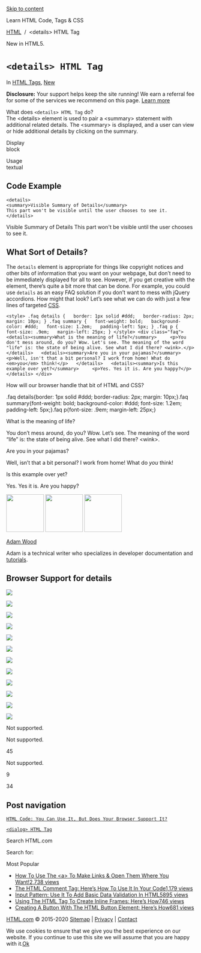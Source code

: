 <a href="#site-main" class="skip-link screen-reader-text">Skip to content</a>

[](https://html.com/)

Learn HTML Code, Tags & CSS

[HTML](https://html.com/)  /  &lt;details&gt; HTML Tag

New in HTML5.

# `<details> HTML Tag`

In <span class="post-meta-category">[HTML Tags](https://html.com/tags/), [New](https://html.com/new/)</span>

**Disclosure:** Your support helps keep the site running! We earn a referral fee for some of the services we recommend on this page. [Learn more](https://html.com/disclosure/)

What does `<details> HTML Tag` do?  
The &lt;details&gt; element is used to pair a &lt;summary&gt; statement with additional related details. The &lt;summary&gt; is displayed, and a user can view or hide additional details by clicking on the summary.

Display  
block

Usage  
textual

## Code Example

    <details>
    <summary>Visible Summary of Details</summary>
    This part won't be visible until the user chooses to see it.
    </details>

Visible Summary of Details This part won't be visible until the user chooses to see it.

<span class="underline"></span>

## What Sort of Details?

The `details` element is appropriate for things like copyright notices and other bits of information that you want on your webpage, but don’t need to be immediately displayed for all to see. However, if you get creative with the element, there’s quite a bit more that can be done. For example, you could use `details` as an easy FAQ solution if you don’t want to mess with jQuery accordions. How might that look? Let’s see what we can do with just a few lines of targeted [CSS](https://html.com/css/).

    <style> .faq details {   border: 1px solid #ddd;   border-radius: 2px;   margin: 10px; } .faq summary {   font-weight: bold;   background-color: #ddd;   font-size: 1.2em;   padding-left: 5px; } .faq p {   font-size: .9em;   margin-left: 25px; } </style> <div class="faq">   <details><summary>What is the meaning of life?</summary>     <p>You don't mess around, do you? Wow. Let's see. The meaning of the word "life" is: the state of being alive. See what I did there? <wink>.</p>   </details>   <details><summary>Are you in your pajamas?</summary>     <p>Well, isn't that a bit personal? I work from home! What do <em>you</em> think!</p>   </details>   <details><summary>Is this example over yet?</summary>     <p>Yes. Yes it is. Are you happy?</p>   </details> </div>

How will our browser handle that bit of HTML and CSS?

.faq details{border: 1px solid \#ddd; border-radius: 2px; margin: 10px;}.faq summary{font-weight: bold; background-color: \#ddd; font-size: 1.2em; padding-left: 5px;}.faq p{font-size: .9em; margin-left: 25px;}

What is the meaning of life?

You don’t mess around, do you? Wow. Let’s see. The meaning of the word “life” is: the state of being alive. See what I did there? &lt;wink&gt;.

Are you in your pajamas?

Well, isn’t that a bit personal? I work from home! What do _you_ think!

Is this example over yet?

Yes. Yes it is. Are you happy?

<img src="http://html.com/wp-content/plugins/a3-lazy-load/assets/images/lazy_placeholder.gif" class="lazy lazy-hidden avatar avatar-100 photo" width="100" height="100" />

<img src="http://html.com/wp-content/plugins/a3-lazy-load/assets/images/lazy_placeholder.gif" class="lazy lazy-hidden avatar avatar-100 photo" width="100" height="100" />

<img src="https://secure.gravatar.com/avatar/3af4194cc38fbc6d4e68fbe7536347d5?s=100&amp;d=mm&amp;r=g" class="avatar avatar-100 photo" srcset="https://secure.gravatar.com/avatar/3af4194cc38fbc6d4e68fbe7536347d5?s=200&amp;d=mm&amp;r=g 2x" width="100" height="100" />

[Adam Wood](https://html.com/author/html/)

<span class="fn">Adam is a technical writer who specializes in developer documentation and [tutorials](https://html.com/).</span>

[<span class="saboxplugin-icon-grey saboxplugin-icon-linkedin"></span>](https://www.linkedin.com/in/adammichaelwood)

<span id="tho-end-content" style="display: block; visibility: hidden;"></span>

## Browser Support for details

<img src="http://html.com/wp-content/plugins/a3-lazy-load/assets/images/lazy_placeholder.gif" class="lazy lazy-hidden" />

![](https://html.com/wp-content/plugins/htmlcodetutorial-plugin/assets/images/ie-false.png)

<img src="http://html.com/wp-content/plugins/a3-lazy-load/assets/images/lazy_placeholder.gif" class="lazy lazy-hidden" />

![](https://html.com/wp-content/plugins/htmlcodetutorial-plugin/assets/images/firefox-false.png)

<img src="http://html.com/wp-content/plugins/a3-lazy-load/assets/images/lazy_placeholder.gif" class="lazy lazy-hidden" />

![](https://html.com/wp-content/plugins/htmlcodetutorial-plugin/assets/images/chrome-true.png)

<img src="http://html.com/wp-content/plugins/a3-lazy-load/assets/images/lazy_placeholder.gif" class="lazy lazy-hidden" />

![](https://html.com/wp-content/plugins/htmlcodetutorial-plugin/assets/images/edge-false.png)

<img src="http://html.com/wp-content/plugins/a3-lazy-load/assets/images/lazy_placeholder.gif" class="lazy lazy-hidden" />

![](https://html.com/wp-content/plugins/htmlcodetutorial-plugin/assets/images/safari-true.png)

<img src="http://html.com/wp-content/plugins/a3-lazy-load/assets/images/lazy_placeholder.gif" class="lazy lazy-hidden" />

![](https://html.com/wp-content/plugins/htmlcodetutorial-plugin/assets/images/opera-true.png)

<span class="browser-not-supported">Not supported.</span>

<span class="browser-not-supported">Not supported.</span>

<span class="browser-supported">45</span>

<span class="browser-not-supported">Not supported.</span>

<span class="browser-supported">9</span>

<span class="browser-supported">34</span>

## Post navigation

[<span class="nav-link-label"><span class="genericon genericon-previous"></span></span>`HTML Code: You Can Use It, But Does Your Browser Support It?`](https://html.com/tags/datalist/)

[`<dialog> HTML Tag`<span class="nav-link-label"><span class="genericon genericon-next"></span></span>](https://html.com/tags/dialog/)

Search HTML.com

<span class="screen-reader-text">Search for:</span>

Most Popular

- <a href="https://html.com/attributes/a-target/" class="popular_posts_bars_link">How To Use The &lt;a&gt; To Make Links &amp; Open Them Where You Want!</a><span class="popular_posts_bars_comment_count_hold"><a href="https://html.com/attributes/a-target/#comments" class="popular_posts_bars_comment_count">2,738 views</a><span class="popular_posts_bars_comment_count_triangle"></span></span>
- <a href="https://html.com/tags/comment-tag/" class="popular_posts_bars_link">The HTML Comment Tag: Here’s How To Use It In Your Code</a><span class="popular_posts_bars_comment_count_hold"><a href="https://html.com/tags/comment-tag/#comments" class="popular_posts_bars_comment_count">1,179 views</a><span class="popular_posts_bars_comment_count_triangle"></span></span>
- <a href="https://html.com/attributes/input-pattern/" class="popular_posts_bars_link">Input Pattern: Use It To Add Basic Data Validation In HTML5</a><span class="popular_posts_bars_comment_count_hold"><a href="https://html.com/attributes/input-pattern/#comments" class="popular_posts_bars_comment_count">895 views</a><span class="popular_posts_bars_comment_count_triangle"></span></span>
- <a href="https://html.com/tags/iframe/" class="popular_posts_bars_link">Using The HTML Tag To Create Inline Frames: Here’s How</a><span class="popular_posts_bars_comment_count_hold"><a href="https://html.com/tags/iframe/#comments" class="popular_posts_bars_comment_count">746 views</a><span class="popular_posts_bars_comment_count_triangle"></span></span>
- <a href="https://html.com/tags/button/" class="popular_posts_bars_link">Creating A Button With The HTML Button Element: Here’s How</a><span class="popular_posts_bars_comment_count_hold"><a href="https://html.com/tags/button/#comments" class="popular_posts_bars_comment_count">681 views</a><span class="popular_posts_bars_comment_count_triangle"></span></span>

[HTML.com](https://html.com/) © 2015-2020 [Sitemap](https://html.com/sitemap/) | [Privacy](https://html.com/privacy/) | [Contact](https://html.com/contact/)

<span id="cn-notice-text" class="cn-text-container">We use cookies to ensure that we give you the best experience on our website. If you continue to use this site we will assume that you are happy with it.</span><span id="cn-notice-buttons" class="cn-buttons-container"><a href="#" id="cn-accept-cookie" class="cn-set-cookie cn-button bootstrap button">Ok</a></span><a href="javascript:void(0);" id="cn-close-notice" class="cn-close-icon"></a>
